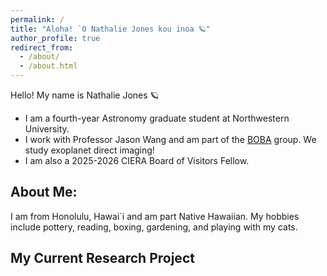 ```yaml
---
permalink: /
title: "Aloha! `O Nathalie Jones kou inoa 🪐"
author_profile: true
redirect_from: 
  - /about/
  - /about.html
---
```


Hello! My name is Nathalie Jones 🪐
* I am a fourth-year Astronomy graduate student at Northwestern University.
* I work with Professor Jason Wang and am part of the [BOBA](https://jasonwang.space/#group) group. We study exoplanet direct imaging!
* I am also a 2025-2026 CIERA Board of Visitors Fellow.

## About Me:
I am from Honolulu, Hawai`i and am part Native Hawaiian. 
My hobbies include pottery, reading, boxing, gardening, and playing with my cats.

## My Current Research Project
